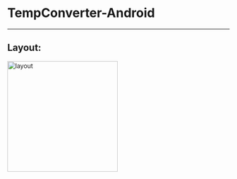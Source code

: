 # TempConverter-Android
-----------------------------------------------------------------------------------------------------------------------------------------------------------------------------------

## Layout:

<img src = "https://github.com/Subhadeep0506/Android-Projects/blob/master/TempConverter/screenshot/app-layout-image.png" alt = "layout" width = "250px">
